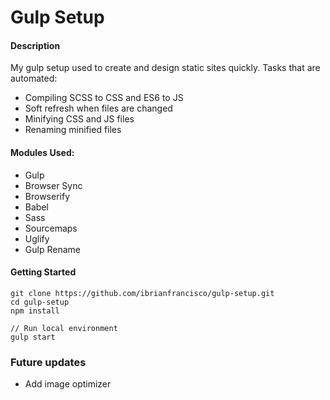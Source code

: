 # Gulp Setup

#### Description
My gulp setup used to create and design static sites quickly. Tasks that are automated: 

- Compiling SCSS to CSS and ES6 to JS
- Soft refresh when files are changed
- Minifying CSS and JS files
- Renaming minified files

#### Modules Used:

- Gulp
- Browser Sync
- Browserify
- Babel
- Sass
- Sourcemaps
- Uglify
- Gulp Rename

#### Getting Started

    git clone https://github.com/ibrianfrancisco/gulp-setup.git
    cd gulp-setup
    npm install
    
    // Run local environment
    gulp start

### Future updates
* Add image optimizer

